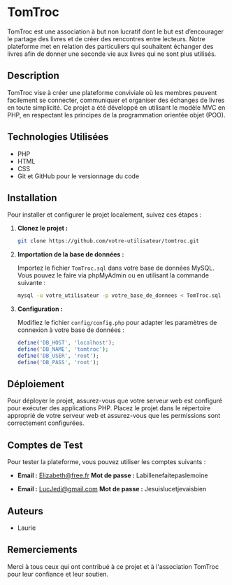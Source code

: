 # TomTroc

TomTroc est une association à but non lucratif dont le but est d’encourager le partage des livres et de créer des rencontres entre lecteurs. Notre plateforme met en relation des particuliers qui souhaitent échanger des livres afin de donner une seconde vie aux livres qui ne sont plus utilisés.

## Description

TomTroc vise à créer une plateforme conviviale où les membres peuvent facilement se connecter, communiquer et organiser des échanges de livres en toute simplicité. Ce projet a été développé en utilisant le modèle MVC en PHP, en respectant les principes de la programmation orientée objet (POO).

## Technologies Utilisées

- PHP
- HTML
- CSS
- Git et GitHub pour le versionnage du code

## Installation

Pour installer et configurer le projet localement, suivez ces étapes :

1. **Clonez le projet :**

   ```bash
   git clone https://github.com/votre-utilisateur/tomtroc.git
   ```

2. **Importation de la base de données :**

   Importez le fichier `TomTroc.sql` dans votre base de données MySQL. Vous pouvez le faire via phpMyAdmin ou en utilisant la commande suivante :

   ```bash
   mysql -u votre_utilisateur -p votre_base_de_donnees < TomTroc.sql
   ```

3. **Configuration :**

   Modifiez le fichier `config/config.php` pour adapter les paramètres de connexion à votre base de données :

   ```php
   define('DB_HOST', 'localhost');
   define('DB_NAME', 'tomtroc');
   define('DB_USER', 'root');
   define('DB_PASS', 'root');
   ```

## Déploiement

Pour déployer le projet, assurez-vous que votre serveur web est configuré pour exécuter des applications PHP. Placez le projet dans le répertoire approprié de votre serveur web et assurez-vous que les permissions sont correctement configurées.

## Comptes de Test

Pour tester la plateforme, vous pouvez utiliser les comptes suivants :

- **Email :** Elizabeth@free.fr
  **Mot de passe :** Labillenefaitepaslemoine

- **Email :** LucJedi@gmail.com
  **Mot de passe :** Jesuislucetjevaisbien

## Auteurs

- Laurie

## Remerciements

Merci à tous ceux qui ont contribué à ce projet et à l'association TomTroc pour leur confiance et leur soutien.
